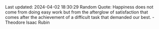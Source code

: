 Last updated: 2024-04-02 18:30:29
Random Quote: Happiness does not come from doing easy work but from the afterglow of satisfaction that comes after the achievement of a difficult task that demanded our best. - Theodore Isaac Rubin